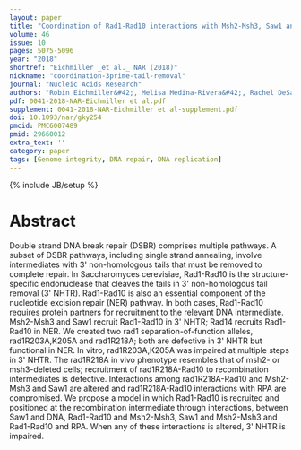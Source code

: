 ```yaml
---
layout: paper
title: "Coordination of Rad1-Rad10 interactions with Msh2-Msh3, Saw1 and RPA is essential for functional 3' non-homologous tail removal."
volume: 46
issue: 10
pages: 5075-5096
year: "2018"
shortref: "Eichmiller _et al._ NAR (2018)"
nickname: "coordination-3prime-tail-removal"
journal: "Nucleic Acids Research"
authors: "Robin Eichmiller&#42;, Melisa Medina-Rivera&#42;, Rachel DeSanto, Eugen Minca, Christopher Kim, Cory Holland, Ja-Hwan Seol, Megan Schmit, Diane Oramus, Jessica Smith, Ignacio F Gallardo, Ilya J Finkelstein, Sang Eun Lee & Jennifer A Surtees (&#42; co-first authors)"
pdf: 0041-2018-NAR-Eichmiller et al.pdf
supplement: 0041-2018-NAR-Eichmiller et al-supplement.pdf
doi: 10.1093/nar/gky254
pmcid: PMC6007489
pmid: 29660012
extra_text: ''
category: paper
tags: [Genome integrity, DNA repair, DNA replication]
---
```

{% include JB/setup %}

# Abstract

Double strand DNA break repair (DSBR) comprises multiple pathways. A subset of DSBR pathways, including single strand annealing, involve intermediates with 3' non-homologous tails that must be removed to complete repair. In Saccharomyces cerevisiae, Rad1-Rad10 is the structure-specific endonuclease that cleaves the tails in 3' non-homologous tail removal (3' NHTR). Rad1-Rad10 is also an essential component of the nucleotide excision repair (NER) pathway. In both cases, Rad1-Rad10 requires protein partners for recruitment to the relevant DNA intermediate. Msh2-Msh3 and Saw1 recruit Rad1-Rad10 in 3' NHTR; Rad14 recruits Rad1-Rad10 in NER. We created two rad1 separation-of-function alleles, rad1R203A,K205A and rad1R218A; both are defective in 3' NHTR but functional in NER. In vitro, rad1R203A,K205A was impaired at multiple steps in 3' NHTR. The rad1R218A in vivo phenotype resembles that of msh2- or msh3-deleted cells; recruitment of rad1R218A-Rad10 to recombination intermediates is defective. Interactions among rad1R218A-Rad10 and Msh2-Msh3 and Saw1 are altered and rad1R218A-Rad10 interactions with RPA are compromised. We propose a model in which Rad1-Rad10 is recruited and positioned at the recombination intermediate through interactions, between Saw1 and DNA, Rad1-Rad10 and Msh2-Msh3, Saw1 and Msh2-Msh3 and Rad1-Rad10 and RPA. When any of these interactions is altered, 3' NHTR is impaired.

